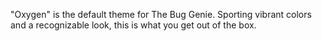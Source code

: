 "Oxygen" is the default theme for The Bug Genie. Sporting vibrant colors and a recognizable look, this is what you get out of the box.